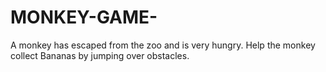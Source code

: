 # MONKEY-GAME-
A monkey has escaped from the zoo and is very hungry. Help the monkey collect Bananas by jumping over obstacles.
